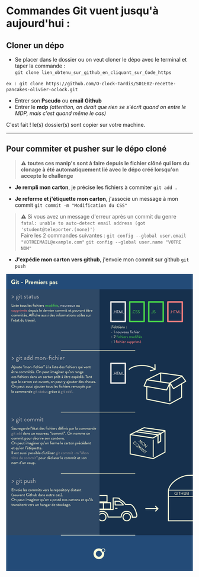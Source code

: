# **Commandes Git** vuent jusqu'à aujourd'hui :  

## Cloner un dépo

- Se placer dans le dossier ou on veut cloner le dépo avec le terminal et taper la commande :  
`git clone lien_obtenu_sur_github_en_cliquant_sur_Code_https`

```
ex : git clone https://github.com/O-clock-Tardis/S01E02-recette-pancakes-olivier-oclock.git
```

- Entrer son **Pseudo** ou **email** **Github**  
- Entrer le **mdp** *(attention, on dirait que rien se s'écrit quand on entre le MDP, mais c'est quand même le cas)*  

C'est fait ! le(s) dossier(s) sont copier sur votre machine.  

***

## Pour commiter et pusher sur le dépo cloné
 

>:warning: **toutes ces manip's sont à faire depuis le fichier clôné qui lors du clonage à été automatiquement lié avec le dépo créé lorsqu'on accepte le challenge**
- **Je rempli mon carton**, je précise les fichiers à commiter
`git add .`

- **Je referme et j'étiquette mon carton**, j'associe un message à mon commit
`git commit -m "Modification du CSS"`

> :warning: Si vous avez un message d'erreur après un commit du genre `fatal: unable to auto-detect email address (got 'student@teleporter.(none)')`  
Faire les 2 commandes suivantes : 
`git config --global user.email "VOTREEMAIL@example.com"`
`git config --global user.name "VOTRE NOM"`

- **J'expédie mon carton vers github**, j'envoie mon commit sur github
`git push`

<img src="./premiers-pas.png">


